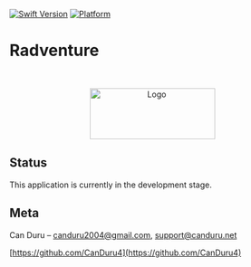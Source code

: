 [![Swift Version][swift-image]][swift-url]
[![Platform](https://img.shields.io/cocoapods/p/LFAlertController.svg?style=flat)](http://cocoapods.org/pods/LFAlertController)

# Radventure
<br />
<p align="center">
  <a href="https://canduru.net">
    <img src="https://i.ibb.co/rHFr92y/Original-resized.png" alt="Logo" width="221" height="90">
  </a>
</p>

## Status

This application is currently in the development stage.

## Meta

Can Duru – canduru2004@gmail.com, support@canduru.net


[https://github.com/CanDuru4](https://github.com/CanDuru4)

[swift-image]:https://img.shields.io/badge/swift-5.0-orange.svg
[swift-url]: https://swift.org/
